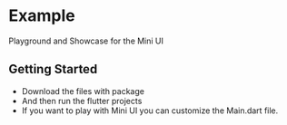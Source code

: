 # Example

Playground and Showcase for the Mini UI

## Getting Started

- Download the files with package
- And then run the flutter projects
- If you want to play with Mini UI you can customize the Main.dart file.

